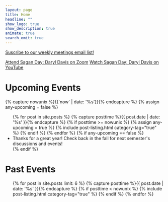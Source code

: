 ```yaml
---
layout: page
title: Home
headline: ""
show_logo: true
show_description: true
animate: true
search_omit: true
---
```

<div class='center-btns'>
<a href="http://eepurl.com/D695H" class="btn">Suscribe to our weekly meetings email list!</a>
</div>

<a href="https://www.google.com/url?q=https://cmu.zoom.us/j/97801944405?pwd%3DMVFMZS9jN3Z6a1ZTbEpwcDhOSks4dz09&sa=D&source=calendar&usd=2&usg=AOvVaw0yhT8lNKKtg_gfSZvnzLw5">Attend Sagan Day: Daryl Davis on Zoom</a>
<a href="https://youtu.be/6PD8H-gjkcQ"> Watch Sagan Day: Daryl Davis on YouTube</a>

<h1 class="entry-title">Upcoming Events</h1>

{% capture nowunix %}{{'now' | date: '%s'}}{% endcapture %}
{% assign any-upcoming = false %}
<ul class="post-list">
  {% for post in site.posts %}
    {% capture posttime %}{{ post.date | date: '%s' }}{% endcapture %}
    {% if posttime >= nowunix %}
      {% assign any-upcoming = true %}
      {% include post-listing.html category-tag="true" %}
    {% endif %}
  {% endfor %}
  {% if any-upcoming == false %}
  <li><article>
    <div class="entry-header">
      <div class="title">
Thanks for a great year! Check back in the fall for next semester's discussions and events! 
<!--- Check back on Monday for Wednesday's discussion topic! --->
      </div>
    </div>
  </article>
  </li>
  {% endif %}
</ul>

<h1 class="entry-title">Past Events</h1>

<ul class="post-list">
  {% for post in site.posts limit: 6 %}
    {% capture posttime %}{{ post.date | date: '%s' }}{% endcapture %}
    {% if posttime < nowunix %}
      {% include post-listing.html category-tag="true" %}
    {% endif %}
  {% endfor %}
</ul>
